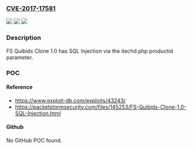 ### [CVE-2017-17581](https://cve.mitre.org/cgi-bin/cvename.cgi?name=CVE-2017-17581)
![](https://img.shields.io/static/v1?label=Product&message=n%2Fa&color=blue)
![](https://img.shields.io/static/v1?label=Version&message=n%2Fa&color=blue)
![](https://img.shields.io/static/v1?label=Vulnerability&message=n%2Fa&color=brighgreen)

### Description

FS Quibids Clone 1.0 has SQL Injection via the itechd.php productid parameter.

### POC

#### Reference
- https://www.exploit-db.com/exploits/43243/
- https://packetstormsecurity.com/files/145253/FS-Quibids-Clone-1.0-SQL-Injection.html

#### Github
No GitHub POC found.

